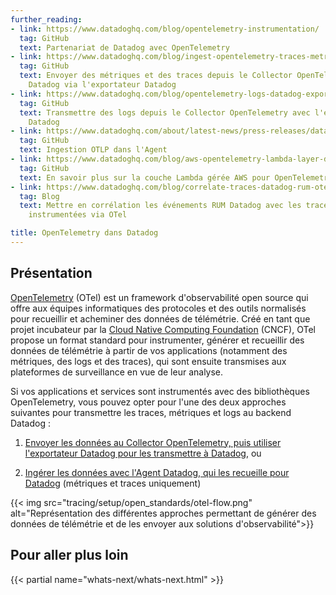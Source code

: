 ```yaml
---
further_reading:
- link: https://www.datadoghq.com/blog/opentelemetry-instrumentation/
  tag: GitHub
  text: Partenariat de Datadog avec OpenTelemetry
- link: https://www.datadoghq.com/blog/ingest-opentelemetry-traces-metrics-with-datadog-exporter/
  tag: GitHub
  text: Envoyer des métriques et des traces depuis le Collector OpenTelemetry vers
    Datadog via l'exportateur Datadog
- link: https://www.datadoghq.com/blog/opentelemetry-logs-datadog-exporter/
  tag: GitHub
  text: Transmettre des logs depuis le Collector OpenTelemetry avec l'exportateur
    Datadog
- link: https://www.datadoghq.com/about/latest-news/press-releases/datadog-announces-opentelemetry-protocol-support/
  tag: GitHub
  text: Ingestion OTLP dans l'Agent
- link: https://www.datadoghq.com/blog/aws-opentelemetry-lambda-layer-datadog/
  tag: GitHub
  text: En savoir plus sur la couche Lambda gérée AWS pour OpenTelemetry
- link: https://www.datadoghq.com/blog/correlate-traces-datadog-rum-otel/
  tag: Blog
  text: Mettre en corrélation les événements RUM Datadog avec les traces de vos applications
    instrumentées via OTel

title: OpenTelemetry dans Datadog
---
```


## Présentation

[OpenTelemetry][1] (OTel) est un framework d'observabilité open source qui offre aux équipes informatiques des protocoles et des outils normalisés pour recueillir et acheminer des données de télémétrie. Créé en tant que projet incubateur par la [Cloud Native Computing Foundation][2] (CNCF), OTel propose un format standard pour instrumenter, générer et recueillir des données de télémétrie à partir de vos applications (notamment des métriques, des logs et des traces), qui sont ensuite transmises aux plateformes de surveillance en vue de leur analyse.

Si vos applications et services sont instrumentés avec des bibliothèques OpenTelemetry, vous pouvez opter pour l'une des deux approches suivantes pour transmettre les traces, métriques et logs au backend Datadog :

1. [Envoyer les données au Collector OpenTelemetry, puis utiliser l'exportateur Datadog pour les transmettre à Datadog][3], ou

2. [Ingérer les données avec l'Agent Datadog, qui les recueille pour Datadog][4] (métriques et traces uniquement)

{{< img src="tracing/setup/open_standards/otel-flow.png" alt="Représentation des différentes approches permettant de générer des données de télémétrie et de les envoyer aux solutions d'observabilité">}}

## Pour aller plus loin

{{< partial name="whats-next/whats-next.html" >}}

[1]: https://opentelemetry.io/
[2]: https://www.cncf.io/
[3]: /fr/opentelemetry/otel_collector_datadog_exporter/
[4]: /fr/opentelemetry/otlp_ingest_in_the_agent/
